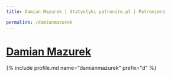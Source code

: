 ```yaml
---
title: Damian Mazurek | Statystyki patronite.pl | Patromierz

permalink: /damianmazurek
---
```


# [Damian Mazurek](https://patronite.pl/damianmazurek)

{% include profile.md name="damianmazurek" prefix="d" %}
